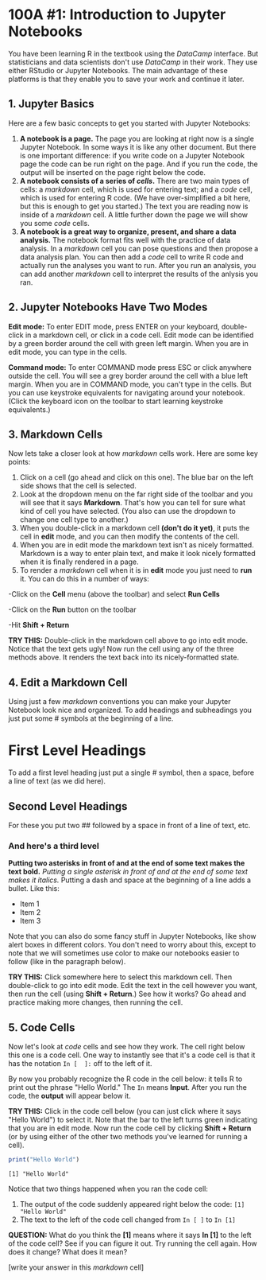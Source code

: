 # 100A #1: Introduction to Jupyter Notebooks
You have been learning R in the textbook using the *DataCamp* interface. But statisticians and data scientists don't use *DataCamp* in their work. They use either RStudio or Jupyter Notebooks. The main advantage of these platforms is that they enable you to save your work and continue it later.
## 1. Jupyter Basics
Here are a few basic concepts to get you started with Jupyter Notebooks:
1. **A notebook is a page.** The page you are looking at right now is a single Jupyter Notebook. In some ways it is like any other document. But there is one important difference: if you write code on a Jupyter Notebook page the code can be run right on the page. And if you run the code, the output will be inserted on the page right below the code.
2. **A notebook consists of a series of *cells*.** There are two main types of cells: a *markdown* cell, which is used for entering text; and a *code* cell, which is used for entering R code. (We have over-simplified a bit here, but this is enough to get you started.) The text you are reading now is inside of a *markdown* cell. A little further down the page we will show you some *code* cells.
3. **A notebook is a great way to organize, present, and share a data analysis.** The notebook format fits well with the practice of data analysis. In a *markdown* cell you can pose questions and then propose a data analysis plan. You can then add a *code* cell to write R code and actually run the analyses you want to run. After you run an analysis, you can add another *markdown* cell to interpret the results of the anlysis you ran.


## 2. Jupyter Notebooks Have Two Modes

**Edit mode:** To enter EDIT mode, press ENTER on your keyboard, double-click in a markdown cell, or click in a code cell. Edit mode can be identified by a green border around the cell with green left margin. When you are in edit mode, you can type in the cells.

**Command mode:**
To enter COMMAND mode press ESC or click anywhere outside the cell. You will see a grey border around the cell with a blue left margin. When you are in COMMAND mode, you can't type in the cells. But you can use keystroke equivalents for navigating around your notebook. (Click the keyboard icon on the toolbar to start learning keystroke equivalents.)

## 3. Markdown Cells
Now lets take a closer look at how *markdown* cells work. Here are some key points:
1. Click on a cell (go ahead and click on this one). The blue bar on the left side shows that the cell is selected.
2. Look at the dropdown menu on the far right side of the toolbar and you will see that it says **Markdown**. That's how you can tell for sure what kind of cell you have selected. (You also can use the dropdown to change one cell type to another.)
3. When you double-click in a markdown cell **(don't do it yet)**, it puts the cell in **edit** mode, and you can then modify the contents of the cell.
4. When you are in edit mode the markdown text isn't as nicely formatted. Markdown is a way to enter plain text, and make it look nicely formatted when it is finally rendered in a page. 
5. To render a *markdown* cell when it is in **edit** mode you just need to **run** it. You can do this in a number of ways:

-Click on the **Cell** menu (above the toolbar) and select **Run Cells**

-Click on the **Run** button on the toolbar

-Hit **Shift + Return**

<div class="alert alert-block alert-info">
<b>TRY THIS:</b> Double-click in the markdown cell above to go into </b>edit</b> mode. Notice that the text gets ugly! Now </b>run</b> the cell using any of the three methods above. It renders the text back into its nicely-formatted state.
</div>

## 4. Edit a Markdown Cell
Using just a few *markdown* conventions you can make your Jupyter Notebook look nice and organized. To add headings and subheadings you just put some # symbols at the beginning of a line. 
# First Level Headings
To add a first level heading just put a single # symbol, then a space, before a line of text (as we did here). 
## Second Level Headings
For these you put two ## followed by a space in front of a line of text, etc.
### And here's a third level

**Putting two asterisks in front of and at the end of some text makes the text bold.**
*Putting a single asterisk in front of and at the end of some text makes it italics.*
Putting a dash and space at the beginning of a line adds a bullet. Like this:
- Item 1
- Item 2
- Item 3

Note that you can also do some fancy stuff in Jupyter Notebooks, like show alert boxes in different colors. You don't need to worry about this, except to note that we will sometimes use color to make our notebooks easier to follow (like in the paragraph below).

<div class="alert alert-block alert-info">
<b>TRY THIS:</b> Click somewhere here to select this markdown cell. Then double-click to go into edit mode. Edit the text in the cell however you want, then run the cell (using <b>Shift + Return</b>.) See how it works? Go ahead and practice making more changes, then running the cell.
</div>

## 5. Code Cells
Now let's look at *code* cells and see how they work. The cell right below this one is a code cell. One way to instantly see that it's a code cell is that it has the notation `In [  ]:` off to the left of it. 

By now you probably recognize the R code in the cell below: it tells R to print out the phrase "Hello World." The `In` means **Input**. After you run the code, the **output** will appear below it. 

<div class="alert alert-block alert-info">
<b>TRY THIS:</b> Click in the code cell below (you can just click where it says "Hello World") to select it. Note that the bar to the left turns green indicating that you are in edit mode. Now </b>run</b> the code cell by clicking <b>Shift + Return</b> (or by using either of the other two methods you've learned for running a cell).
</div>


```R
print("Hello World")
```

    [1] "Hello World"


Notice that two things happened when you ran the code cell:
1. The output of the code suddenly appeared right below the code:
`[1] "Hello World"`
2. The text to the left of the code cell changed from `In [ ]` to `In [1]` 

<div class="alert alert-block alert-warning">
    <b>QUESTION:</b> What do you think the <b>[1]</b> means where it says <b>In [1]</b> to the left of the code cell? See if you can figure it out. Try running the cell again. How does it change? What does it mean?
</div>


[write your answer in this *markdown* cell]
